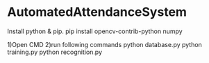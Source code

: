 # AutomatedAttendanceSystem

Install python & pip.
pip install opencv-contrib-python numpy

1)Open CMD
2)run following commands 
python database.py
python training.py
python recognition.py

